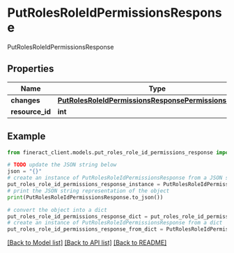 # PutRolesRoleIdPermissionsResponse

PutRolesRoleIdPermissionsResponse

## Properties

Name | Type | Description | Notes
------------ | ------------- | ------------- | -------------
**changes** | [**PutRolesRoleIdPermissionsResponsePermissionsChanges**](PutRolesRoleIdPermissionsResponsePermissionsChanges.md) |  | [optional] 
**resource_id** | **int** |  | [optional] 

## Example

```python
from fineract_client.models.put_roles_role_id_permissions_response import PutRolesRoleIdPermissionsResponse

# TODO update the JSON string below
json = "{}"
# create an instance of PutRolesRoleIdPermissionsResponse from a JSON string
put_roles_role_id_permissions_response_instance = PutRolesRoleIdPermissionsResponse.from_json(json)
# print the JSON string representation of the object
print(PutRolesRoleIdPermissionsResponse.to_json())

# convert the object into a dict
put_roles_role_id_permissions_response_dict = put_roles_role_id_permissions_response_instance.to_dict()
# create an instance of PutRolesRoleIdPermissionsResponse from a dict
put_roles_role_id_permissions_response_from_dict = PutRolesRoleIdPermissionsResponse.from_dict(put_roles_role_id_permissions_response_dict)
```
[[Back to Model list]](../README.md#documentation-for-models) [[Back to API list]](../README.md#documentation-for-api-endpoints) [[Back to README]](../README.md)


